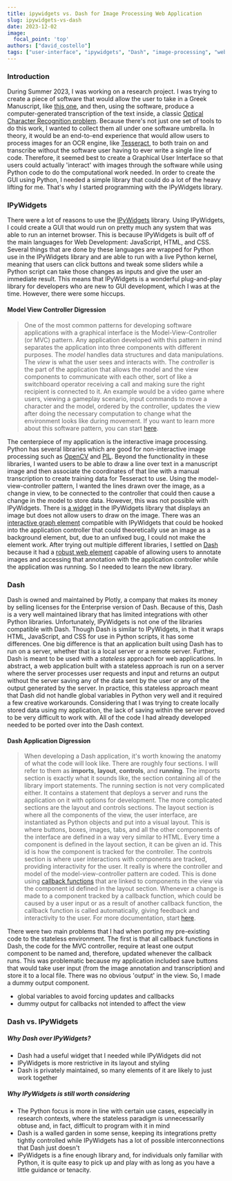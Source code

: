 ```yaml
---
title: ipywidgets vs. Dash for Image Processing Web Application
slug: ipywidgets-vs-dash
date: 2023-12-02
image:
  focal_point: 'top'
authors: ["david_costello"]
tags: ["user-interface", "ipywidgets", "Dash", "image-processing", "web-application"]
---
```


### Introduction

During Summer 2023, I was working on a research project. I was trying to create a piece of software that would allow the user to take in a Greek Manuscript, like [this one](https://digital.bodleian.ox.ac.uk/objects/403c2c20-5072-4ad2-831d-a43edbdfcf47/surfaces/ec0c1ff3-8d5a-4d55-bcc5-5a02963adc34/), and then, using the software, produce a computer-generated transcription of the text inside, a classic [Optical Character Recognition problem](https://en.wikipedia.org/wiki/Optical_character_recognition). Because there's not just one set of tools to do this work, I wanted to collect them all under one software umbrella. In theory, it would be an end-to-end experience that would allow users to process images for an OCR engine, like [Tesseract](https://en.wikipedia.org/wiki/Tesseract_(software)), to both train on and transcribe without the software user having to ever write a single line of code. Therefore, it seemed best to create a Graphical User Interface so that users could actually 'interact' with images through the software while using Python code to do the computational work needed. In order to create the GUI using Python, I needed a simple library that could do a lot of the heavy lifting for me. That's why I started programming with the IPyWidgets library.

### IPyWidgets
There were a lot of reasons to use the [IPyWidgets](https://ipywidgets.readthedocs.io/en/stable/) library. Using IPyWidgets, I could create a GUI that would run on pretty much any system that was able to run an internet browser. This is because IPyWidgets is built off of the main languages for Web Development: JavaScript, HTML, and CSS. Several things that are done by these languages are wrapped for Python use in the IPyWidgets library and are able to run with a live Python kernel, meaning that users can click buttons and tweak some sliders while a Python script can take those changes as inputs and give the user an immediate result. This means that IPyWidgets is a wonderful plug-and-play library for developers who are new to GUI development, which I was at the time. However, there were some hiccups.

#### Model View Controller Digression

> One of the most common patterns for developing software applications with a graphical interface is the Model-View-Controller (or MVC) pattern. Any application developed with this pattern in mind separates the application into three components with different purposes. The *model* handles data structures and data manipulations. The *view* is what the user sees and interacts with. The *controller* is the part of the application that allows the model and the view components to communicate with each other, sort of like a switchboard operator receiving a call and making sure the right recipient is connected to it. An example would be a video game where users, viewing a gameplay scenario, input commands to move a character and the model, ordered by the controller, updates the view after doing the necessary computation to change what the environment looks like during movement. If you want to learn more about this software pattern, you can start [here](https://en.wikipedia.org/wiki/Model%E2%80%93view%E2%80%93controller).

The centerpiece of my application is the interactive image processing. Python has several libraries which are good for non-interactive image processing such as [OpenCV](https://opencv.org/) and [PIL](https://pillow.readthedocs.io/en/stable/). Beyond the functionality in these libraries, I wanted users to be able to draw a line over text in a manuscript image and then associate the coordinates of that line with a manual transcription to create training data for Tesseract to use. <!---**[THIS IS WHERE AN IMAGE IS NEEDED]** --> Using the model-view-controller pattern, I wanted the lines drawn over the image, as a change in view, to be connected to the controller that could then cause a change in the model to store data. However, this was not possible with IPyWidgets. There is [a widget](https://ipywidgets.readthedocs.io/en/stable/examples/Widget%20List.html#image) in the IPyWidgets library that displays an image but does not allow users to draw on the image. There was an [interactive graph element](https://holoviews.org/reference/streams/bokeh/BoxEdit.html) compatible with IPyWidgets that could be hooked into the application controller that could theoretically use an image as a background element, but, due to an unfixed bug, I could not make the element work. After trying out multiple different libraries, I settled on [Dash](https://dash.plotly.com/) because it had a [robust web element](https://dash.plotly.com/annotations) capable of allowing users to annotate images and accessing that annotation with the application controller while the application was running. So I needed to learn the new library.

### Dash

Dash is owned and maintained by Plotly, a company that makes its money by selling licenses for the Enterprise version of Dash. Because of this, Dash is a very well maintained library that has limited integrations with other Python libraries. Unfortunately, IPyWidgets is not one of the libraries compatible with Dash. Though Dash is similar to IPyWidgets, in that it wraps HTML, JavaScript, and CSS for use in Python scripts, it has some differences. One big difference is that an application built using Dash has to run on a server, whether that is a local server or a remote server. Further, Dash is meant to be used with a *stateless* approach for web applications. In abstract, a web application built with a stateless approach is run on a server where the server processes user requests and input and returns an output without the server saving any of the data sent by the user or any of the output generated by the server. In practice, this stateless approach meant that Dash did not handle global variables in Python very well and it required a few creative workarounds. Considering that I was trying to create locally stored data using my application, the lack of saving within the server proved to be very difficult to work with. All of the code I had already developed needed to be ported over into the Dash context.

#### Dash Application Digression

> When developing a Dash application, it's worth knowing the anatomy of what the code will look like. There are roughly four sections. I will refer to them as **imports**, **layout**, **controls**, and **running**. The imports section is exactly what it sounds like, the section containing all of the library import statements. The running section is not very complicated either. It contains a statement that deploys a server and runs the application on it with options for development. The more complicated sections are the layout and controls sections. The layout section is where all the components of the view, the user interface, are instantiated as Python objects and put into a visual layout. This is where buttons, boxes, images, tabs, and all the other components of the interface are defined in a way very similar to HTML. Every time a component is defined in the layout section, it can be given an id. This id is how the component is tracked for the controller. The controls section is where user interactions with components are tracked, providing interactivity for the user. It really is where the controller and model of the model-view-controller pattern are coded. This is done using [callback functions](https://en.wikipedia.org/wiki/Callback_(computer_programming)) that are linked to components in the view via the component id defined in the layout section. Whenever a change is made to a component tracked by a callback function, which could be caused by a user input or as a result of another callback function, the callback function is called automatically, giving feedback and interactivity to the user. For more documentation, start [here](https://dash.plotly.com/minimal-app).

There were two main problems that I had when porting my pre-existing code to the stateless environment. The first is that all callback functions in Dash, the code for the MVC controller, require at least one output component to be named and, therefore, updated whenever the callback runs. This was problematic because my application included save buttons that would take user input (from the image annotation and transcription) and store it to a local file. There was no obvious 'output' in the view. So, I made a dummy output component. 

- global variables to avoid forcing updates and callbacks
- dummy output for callbacks not intended to affect the view


### Dash vs. IPyWidgets

##### Why Dash over IPyWidgets?

- Dash had a useful widget that I needed while IPyWidgets did not
- IPyWidgets is more restrictive in its layout and styling
- Dash is privately maintained, so many elements of it are likely to just work together

##### Why IPyWidgets is still worth considering

- The Python focus is more in line with certain use cases, especially in research contexts, where the stateless paradigm is unnecessarily obtuse and, in fact, difficult to program with it in mind
- Dash is a walled garden in some sense, keeping its integrations pretty tightly controlled while IPyWidgets has a lot of possible interconnections that Dash just doesn't
- IPyWidgets is a fine enough library and, for individuals only familiar with Python, it is quite easy to pick up and play with as long as you have a little guidance or tenacity.

